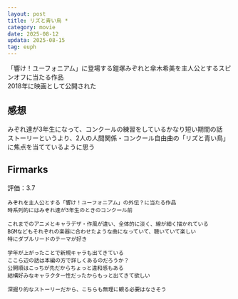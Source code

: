 ```yaml
---
layout: post
title: リズと青い鳥 *
category: movie
date: 2025-08-12
updata: 2025-08-15
tag: euph
---
```


「響け！ユーフォニアム」に登場する鎧塚みぞれと傘木希美を主人公とするスピンオフに当たる作品  
2018年に映画として公開された

## 感想

みぞれ達が3年生になって、コンクールの練習をしているかなり短い期間の話  
ストーリーというより、2人の人間関係・コンクール自由曲の「リズと青い鳥」に焦点を当てているように思う

## Firmarks

評価：3.7

```text
みぞれを主人公とする「響け！ユーフォニアム」の外伝？に当たる作品
時系列的にはみぞれ達が3年生のときのコンクール前

これまでのアニメとキャラデザ・作風が違い、全体的に淡く、線が細く描かれている  
BGMなどもそれぞれの楽器に合わせたような曲になっていて、聴いていて楽しい  
特にダブルリードのテーマが好き

学年が上がったことで新規キャラも出てきている  
ここら辺の話は本編の方で詳しくあるのだろうか？  
公開順はこっちが先だからちょっと違和感もある  
結構好みなキャラクター性だったからもっと出てきて欲しい

深掘り的なストーリーだから、こちらも無理に観る必要はなさそう
```
